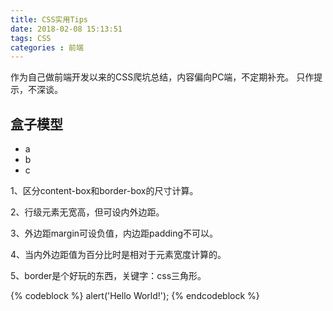 ```yaml
---
title: CSS实用Tips
date: 2018-02-08 15:13:51
tags: CSS
categories : 前端
---
```


作为自己做前端开发以来的CSS爬坑总结，内容偏向PC端，不定期补充。
只作提示，不深谈。

## 盒子模型
* a
* b 
* c

1、区分content-box和border-box的尺寸计算。

2、行级元素无宽高，但可设内外边距。

3、外边距margin可设负值，内边距padding不可以。

4、当内外边距值为百分比时是相对于元素宽度计算的。

5、border是个好玩的东西，关键字：css三角形。

{% codeblock %}
alert('Hello World!');
{% endcodeblock %}